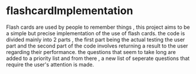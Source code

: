 # flashcardImplementation
Flash cards are used by people to remember things , this project aims to be a simple but precise implementation of the use of flash cards. the code is divided mainly into 2 parts , the first part being the actual testing the user part and the second part of the code involves returning a result to the user regarding their performance. the questions that seem to take long are added to a priority list and from there ,  a new list of seperate questions that require the user's attention is made.
